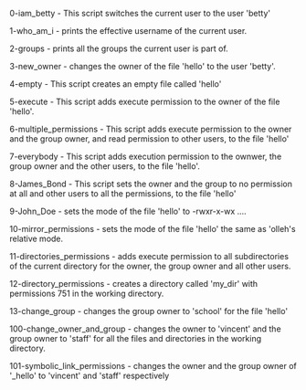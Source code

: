 0-iam_betty - This script switches the current user to the user 'betty'

1-who_am_i - prints the effective username of the current user.

2-groups - prints all the groups the current user is part of.

3-new_owner - changes the owner of the file 'hello' to the user 'betty'.

4-empty - This script creates an empty file called 'hello'

5-execute - This script adds execute permission to the owner of the file 'hello'.

6-multiple_permissions - This script adds execute permission to the owner and the group owner, and read permission to other users, to the file 'hello'

7-everybody - This script adds execution permission to the ownwer, the group owner and the other users, to the file 'hello'.

8-James_Bond - This script sets the owner and the group to no permission at all and other users to all the permissions, to the file 'hello'

9-John_Doe - sets the mode of the file 'hello' to -rwxr-x-wx ....

10-mirror_permissions - sets the mode of the file 'hello' the same as 'olleh's relative mode.

11-directories_permissions - adds execute permission to all subdirectories of the current directory for the owner, the group owner and all other users.

12-directory_permissions - creates a directory called 'my_dir' with permissions 751 in the working directory.

13-change_group - changes the group owner to 'school' for the file 'hello'

100-change_owner_and_group - changes the owner to 'vincent' and the group owner to 'staff' for all the files and directories in the working directory.

101-symbolic_link_permissions - changes the owner and the group owner of '_hello' to 'vincent' and 'staff' respectively

